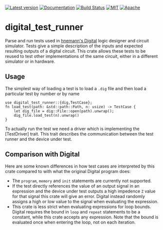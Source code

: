 [![Latest version](https://img.shields.io/crates/v/digital_test_runner.svg)](https://crates.io/crates/digital_test_runner)
[![Documentation](https://docs.rs/digital_test_runner/badge.svg)](https://docs.rs/digital_test_runner)
[![Build Status](https://github.com/olofos/digital_test_runner/workflows/main/badge.svg)](https://github.com/olofos/digital_test_runner/actions?workflow=main)
[![MIT](https://img.shields.io/badge/license-MIT-blue.svg)](https://github.com/olofos/digital_test_runner/blob/master/LICENSE-MIT)
[![Apache](https://img.shields.io/badge/license-Apache-blue.svg)](https://github.com/olofos/digital_test_runner/blob/master/LICENSE-APACHE)


# digital_test_runner

Parse and run tests used in [hnemann's Digital](https://github.com/hneemann/Digital) logic designer and circuit simulator.
Tests give a simple description of the inputs and expected resulting outputs of a digital circuit.
This crate allows these tests to be reused to test other implementations of the same circuit, either in a different simulator
or in hardware.

## Usage

The simplest way of loading a test is to load a `.dig` file and then load a particular test by number or by name

    use digital_test_runner::{dig,TestCase};
    fn load_test(path: &std::path::Path, n: usize) -> TestCase {
        let dig_file = dig::File::open(path).unwrap();
        dig_file.load_test(n).unwrap()
    }

To actually run the test we need a driver which is implementing the [TestDriver] trait. This trait describes the communication between the test runner and the device under test. 

## Comparison with Digital

Here are some known differences in how test cases are interpreted by this crate compared to with what the original Digital program does:
- The `program`, `memory` and `init` statements are currently not supported.
- If the test directly references the value of an output signal in an expression and the device under test outputs a high impedence `Z` value for that signal this crate will give an error. Digital instead randomly assigns a high or low value to the signal when evaluating the expression.
- This crate is less strict when evaluating expressions for loop bounds. Digital requires the bound in `loop` and `repeat` statements to be a constant, while this crate accepts any expression. Note that the bound is evaluated once when entering the loop, not on each iteration.
